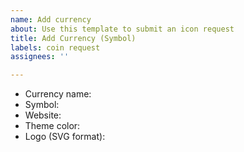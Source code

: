 ```yaml
---
name: Add currency
about: Use this template to submit an icon request
title: Add Currency (Symbol)
labels: coin request
assignees: ''

---
```


<!--
The title of your issue should follow this format:
Add Currency (Symbol)

[Example]
Add Bitcoin (BTC)
-->

<!--
Fill out the form below.

[Example]
* Currency name: Bitcoin
* Symbol: BTC
* Website: https://bitcoin.org
* Theme color: #ff9500
* Logo (SVG): https://en.bitcoin.it/wiki/Promotional_graphics

**ZIP the SVG logo and attach it to the issue.**

Ensure the SVG file is a proper vector file and not just embedding a PNG/JPEG file. If the SVG source contains `data:image/png;base64`/`data:image/jpeg;base64` or its size is larger than 100 KB, it's not a valid vectorized SVG file.
-->

* Currency name: 
* Symbol: 
* Website: 
* Theme color: 
* Logo (SVG format):

